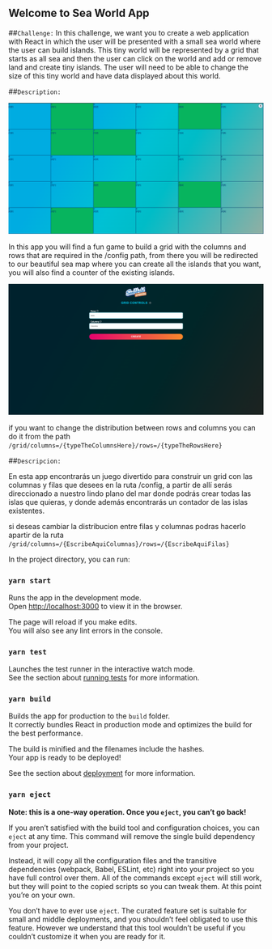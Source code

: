 ## Welcome to Sea World App

##`Challenge:`
In this challenge, we want you to create a web application with React in which the user will be
presented with a small sea world where the user can build islands.
This tiny world will be represented by a grid that starts as all sea and then the user can click on
the world and add or remove land and create tiny islands. The user will need to be able to
change the size of this tiny world and have data displayed about this world.

##`Description:`

![Preview](https://raw.githubusercontent.com/paulasaguz/sea-world-app/develop/src/assets/config.png)

In this app you will find a fun game to build a grid with the columns and rows that are required in the /config path, from there you will be redirected to our beautiful sea map where you can create all the islands that you want, you will also find a counter of the existing islands.

![Preview](https://raw.githubusercontent.com/paulasaguz/sea-world-app/develop/src/assets/grid.png)

if you want to change the distribution between rows and columns you can do it from the path `/grid/columns=/{typeTheColumnsHere}/rows=/{typeTheRowsHere}`

##`Descripcion:`

En esta app encontrarás un juego divertido para construir un grid con las columnas y filas que desees en la ruta /config, a partir de allí serás direccionado a nuestro lindo plano del mar donde podrás crear todas las islas que quieras, y donde además encontrarás un contador de las islas existentes.

si deseas cambiar la distribucion entre filas y columnas podras hacerlo apartir de la ruta `/grid/columns=/{EscribeAquiColumnas}/rows=/{EscribeAquiFilas}`

In the project directory, you can run:

### `yarn start`

Runs the app in the development mode.<br />
Open [http://localhost:3000](http://localhost:3000) to view it in the browser.

The page will reload if you make edits.<br />
You will also see any lint errors in the console.

### `yarn test`

Launches the test runner in the interactive watch mode.<br />
See the section about [running tests](https://facebook.github.io/create-react-app/docs/running-tests) for more information.

### `yarn build`

Builds the app for production to the `build` folder.<br />
It correctly bundles React in production mode and optimizes the build for the best performance.

The build is minified and the filenames include the hashes.<br />
Your app is ready to be deployed!

See the section about [deployment](https://facebook.github.io/create-react-app/docs/deployment) for more information.

### `yarn eject`

**Note: this is a one-way operation. Once you `eject`, you can’t go back!**

If you aren’t satisfied with the build tool and configuration choices, you can `eject` at any time. This command will remove the single build dependency from your project.

Instead, it will copy all the configuration files and the transitive dependencies (webpack, Babel, ESLint, etc) right into your project so you have full control over them. All of the commands except `eject` will still work, but they will point to the copied scripts so you can tweak them. At this point you’re on your own.

You don’t have to ever use `eject`. The curated feature set is suitable for small and middle deployments, and you shouldn’t feel obligated to use this feature. However we understand that this tool wouldn’t be useful if you couldn’t customize it when you are ready for it.
